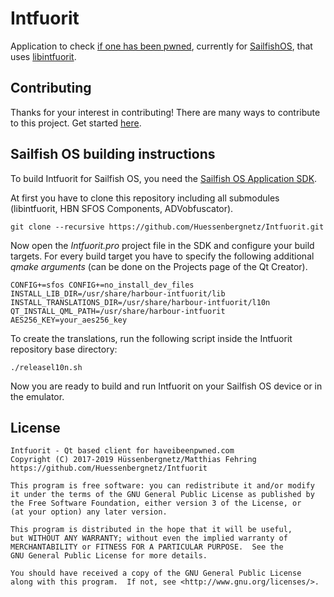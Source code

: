 # Intfuorit
Application to check [if one has been pwned](https://haveibeenpwned.com/), currently for [SailfishOS](https://sailfishos.org/),
that uses [libintfuorit](https://github.com/Huessenbergnetz/libintfuorit).

## Contributing
Thanks for your interest in contributing! There are many ways to contribute to this project. Get started [here](https://github.com/Huessenbergnetz/Intfuorit/blob/master/CONTRIBUTINNG.md).

## Sailfish OS building instructions
To build Intfuorit for Sailfish OS, you need the [Sailfish OS Application SDK](https://sailfishos.org/wiki/Application_SDK).

At first you have to clone this repository including all submodules (libintfuorit, HBN SFOS Components, ADVobfuscator).

    git clone --recursive https://github.com/Huessenbergnetz/Intfuorit.git

Now open the *Intfuorit.pro* project file in the SDK and configure your build targets. For every build target
you have to specify the following additional *qmake arguments* (can be done on the Projects page of the Qt Creator).

    CONFIG+=sfos CONFIG+=no_install_dev_files INSTALL_LIB_DIR=/usr/share/harbour-intfuorit/lib INSTALL_TRANSLATIONS_DIR=/usr/share/harbour-intfuorit/l10n QT_INSTALL_QML_PATH=/usr/share/harbour-intfuorit AES256_KEY=your_aes256_key

To create the translations, run the following script inside the Intfuorit repository base directory:

    ./releasel10n.sh

Now you are ready to build and run Intfuorit on your Sailfish OS device or in the emulator.

## License
```
Intfuorit - Qt based client for haveibeenpwned.com
Copyright (C) 2017-2019 Hüssenbergnetz/Matthias Fehring
https://github.com/Huessenbergnetz/Intfuorit

This program is free software: you can redistribute it and/or modify
it under the terms of the GNU General Public License as published by
the Free Software Foundation, either version 3 of the License, or
(at your option) any later version.

This program is distributed in the hope that it will be useful,
but WITHOUT ANY WARRANTY; without even the implied warranty of
MERCHANTABILITY or FITNESS FOR A PARTICULAR PURPOSE.  See the
GNU General Public License for more details.

You should have received a copy of the GNU General Public License
along with this program.  If not, see <http://www.gnu.org/licenses/>.
```
